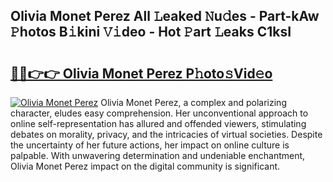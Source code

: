 ## Olivia Monet Perez All 𝙻eaked 𝙽u𝚍es - Part-kAw 𝙿hotos B𝚒kini 𝚅𝚒deo - Hot 𝙿art 𝙻eaks C1ksI

# <h2><a href="http://ld1edfz.urlbe.top/?page=Olivia+Monet+Perez">🔗🔗👉👉 Olivia Monet Perez P𝚑oto𝚜Vid𝚎o</a></h2>

[![Olivia Monet Perez](https://i.imgur.com/eBuTRDB.gif)](http://ld1edfz.urlbe.top/?page=Olivia+Monet+Perez)
Olivia Monet Perez, a complex and polarizing character, eludes easy comprehension. Her unconventional approach to online self-representation has allured and offended viewers, stimulating debates on morality, privacy, and the intricacies of virtual societies. Despite the uncertainty of her future actions, her impact on online culture is palpable. With unwavering determination and undeniable enchantment, Olivia Monet Perez impact on the digital community is significant.
